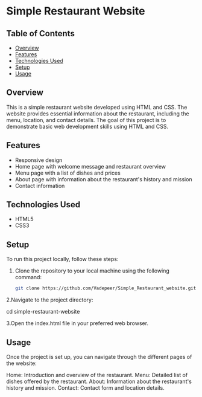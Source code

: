 # Simple Restaurant Website

## Table of Contents

- [Overview](#overview)
- [Features](#features)
- [Technologies Used](#technologies-used)
- [Setup](#setup)
- [Usage](#usage)

## Overview

This is a simple restaurant website developed using HTML and CSS. The website provides essential information about the restaurant, including the menu, location, and contact details. The goal of this project is to demonstrate basic web development skills using HTML and CSS.

## Features

- Responsive design
- Home page with welcome message and restaurant overview
- Menu page with a list of dishes and prices
- About page with information about the restaurant's history and mission
- Contact information

## Technologies Used

- HTML5
- CSS3

## Setup

To run this project locally, follow these steps:

1. Clone the repository to your local machine using the following command:

   ```bash
   git clone https://github.com/Vadepeer/Simple_Restaurant_website.git

2.Navigate to the project directory:

cd simple-restaurant-website

3.Open the index.html file in your preferred web browser.

## Usage
Once the project is set up, you can navigate through the different pages of the website:

Home: Introduction and overview of the restaurant.
Menu: Detailed list of dishes offered by the restaurant.
About: Information about the restaurant's history and mission.
Contact: Contact form and location details.
